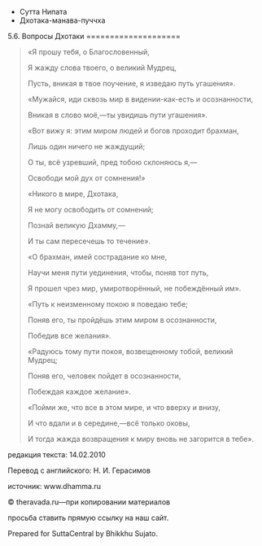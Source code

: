 









* Сутта Нипата
* Дхотака\-манава\-пуччха


5\.6\. Вопросы Дхотаки
\=\=\=\=\=\=\=\=\=\=\=\=\=\=\=\=\=\=\=\=




> «Я прошу тебя, о Благословенный,  
> 
> Я жажду слова твоего, о великий Мудрец,  
> 
> Пусть, вникая в твое поучение, я изведаю путь угашения»\.
> 
> 
> «Мужайся, иди сквозь мир в видении\-как\-есть и осознанности,  
> 
> Вникая в слово моё,—ты увидишь пути угашения»\.
> 
> 
> «Вот вижу я: этим миром людей и богов проходит брахман,  
> 
> Лишь один ничего не жаждущий;  
> 
> О ты, всё узревший, пред тобою склоняюсь я,—  
> 
> Освободи мой дух от сомнения\!»
> 
> 
> «Никого в мире, Дхотака,  
> 
> Я не могу освободить от сомнений;  
> 
> Познай великую Дхамму,—  
> 
> И ты сам пересечешь то течение»\.
> 
> 
> «О брахман, имей сострадание ко мне,  
> 
> Научи меня пути уединения, чтобы, поняв тот путь,  
> 
> Я прошел чрез мир, умиротворённый, не побеждённый им»\.
> 
> 
> «Путь к неизменному покою я поведаю тебе;  
> 
> Поняв его, ты пройдёшь этим миром в осознанности,  
> 
> Победив все желания»\.
> 
> 
> «Радуюсь тому пути покоя, возвещенному тобой, великий Мудрец;  
> 
> Поняв его, человек пойдет в осознанности,  
> 
> Побеждая каждое желание»\.
> 
> 
> «Пойми же, что все в этом мире, и что вверху и внизу,  
> 
> И что вдали и в середине,—всё только оковы,  
> 
> И тогда жажда возвращения к миру вновь не загорится в тебе»\.



редакция текста: 14\.02\.2010


Перевод с английского: Н\. И\. Герасимов


источник: www\.dhamma\.ru


© theravada\.ru—при копировании материалов


просьба ставить прямую ссылку на наш сайт\.


Prepared for SuttaCentral by Bhikkhu Sujato\.






